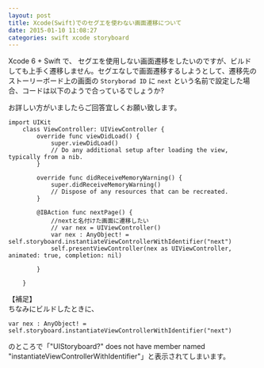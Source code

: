 ```yaml
---
layout: post
title: Xcode(Swift)でのセグエを使わない画面遷移について
date: 2015-01-10 11:08:27
categories: swift xcode storyboard
---
```

<p>Xcode 6 + Swift で、 セグエを使用しない画面遷移をしたいのですが、ビルドしても上手く遷移しません。セグエなしで画面遷移するしようとして、遷移先のストーリーボード上の画面の <code>Storyborad ID</code> に <code>next</code> という名前で設定した場合、コードは以下のようで合っているでしょうか?</p>

<p>お詳しい方がいましたらご回答宜しくお願い致します。</p>

<pre class="lang-js prettyprint-override"><code>import UIKit
    class ViewController: UIViewController {
        override func viewDidLoad() {
            super.viewDidLoad()
            // Do any additional setup after loading the view, typically from a nib.
        }

        override func didReceiveMemoryWarning() {
            super.didReceiveMemoryWarning()
            // Dispose of any resources that can be recreated.
        }

        @IBAction func nextPage() {
            //nextと名付けた画面に遷移したい
            // var nex = UIViewController()
            var nex : AnyObject! = self.storyboard.instantiateViewControllerWithIdentifier("next")
            self.presentViewController(nex as UIViewController, animated: true, completion: nil)

        }

    }
</code></pre>

<p>【補足】<br>
ちなみにビルドしたときに、</p>

<pre class="lang-js prettyprint-override"><code>var nex : AnyObject! = self.storyboard.instantiateViewControllerWithIdentifier("next")
</code></pre>



<p>のところで「"UIStoryboard?" does not have member named "instantiateViewControllerWithIdentifier"」と表示されてしまいます。</p>
